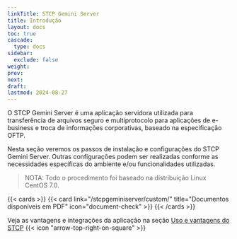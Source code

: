 ```yaml
---
linkTitle: STCP Gemini Server
title: Introdução
layout: docs
toc: true
cascade:
  type: docs
sidebar:
  exclude: false
weight:
prev:
next:
draft:
lastmod: 2024-08-27
---
```

O STCP Gemini Server é uma aplicação servidora utilizada para transferência de arquivos seguro e multiprotocolo para aplicações de e-business e troca de informações corporativas, baseado na especificação OFTP.

Nesta seção veremos os passos de instalação e configurações do STCP Gemini Server. Outras configurações podem ser realizadas conforme as necessidades específicas do ambiente e/ou funcionalidades utilizadas.

> NOTA: Todo o procedimento foi baseado na distribuição Linux CentOS 7.0.

<!-- {{< icon "document-check" >}} [Documentos disponíveis em PDF](/stcpgeminiserver/custom/)  -->

{{< cards >}}
  {{< card link="/stcpgeminiserver/custom/" title="Documentos disponíveis em PDF" icon="document-check" >}}
{{< /cards >}}

Veja as vantagens e integrações da aplicação na seção <a href="/utils/advantages/#stcp-gemini-server-e-stcp-gemini-client" target="_blank">Uso e vantagens do STCP</a> {{< icon "arrow-top-right-on-square" >}} &nbsp;

<!-- ## Exemplo de Topologia  -->